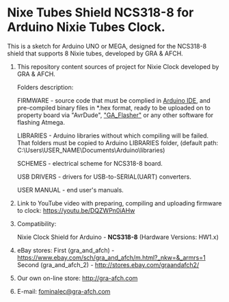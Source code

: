 # Nixe Tubes Shield NCS318-8 for Arduino Nixie Tubes Clock.
This is a sketch for Arduino UNO or MEGA, designed for the NCS318-8 shield that supports 8 Nixie tubes, developed by GRA &amp; AFCH.
1. This repository content sources of project for Nixie Clock developed by GRA & AFCH.

	Folders description:
  
	FIRMWARE - source code that must be complied in [Arduino IDE](https://www.arduino.cc/en/software/#ide), and pre-compiled binary files in *.hex format, ready to be uploaded on to property board via "AvrDude", ["GA_Flasher"](https://github.com/afch/GA_Flasher) or any other software for flashing Atmega.
  
	LIBRARIES - Arduino libraries without which compiling will be failed. That folders must be copied to Arduino LIBRARIES folder, (default path: C:\Users\USER_NAME\Documents\Arduino\libraries)
  
	SCHEMES - electrical scheme for NCS318-8 board.
  
	USB DRIVERS - drivers for USB-to-SERIAL(UART) converters.
  
	USER MANUAL - end user's manuals.

2. Link to YouTube video with preparing, compiling and uploading firmware to clock:
https://youtu.be/DQZWPn0iAHw

3. Compatibility:

	Nixie Clock Shield for Arduino - <b>NCS318-8</b> (Hardware Versions: HW1.x) <br>
	
3. eBay stores:
First (gra_and_afch) - https://www.ebay.com/sch/gra_and_afch/m.html?_nkw=&_armrs=1 <br>
Second (gra_and_afch_2) - http://stores.ebay.com/graandafch2/

4. Our own on-line store: http://gra-afch.com

5. E-mail: fominalec@gra-afch.com
